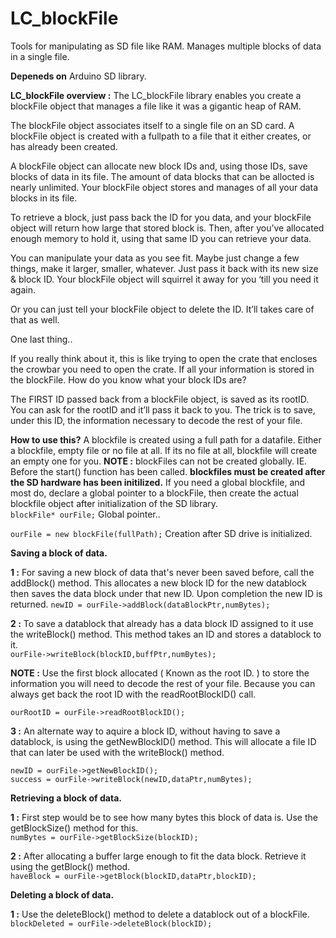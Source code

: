 # LC_blockFile
Tools for manipulating as SD file like RAM. Manages multiple blocks of data in a single file.  

**Depeneds on**
Arduino SD library.

**LC_blockFile overview :** The LC_blockFile library enables you create a blockFile object that manages a file like it was a gigantic heap of RAM.

The blockFile object associates itself to a single file on an SD card. A blockFile object is created with a fullpath to a file that it either creates, or has already been created.

A blockFile object can allocate new block IDs and, using those IDs, save blocks of data in its file. The amount of data blocks that can be allocted is nearly unlimited. Your blockFile object stores and manages of all your data blocks in its file.

To retrieve a block, just pass back the ID for you data, and your blockFile object will return how large that stored block is. Then, after you’ve allocated enough memory to hold it, using that same ID you can retrieve your data.

You can manipulate your data as you see fit. Maybe just change a few things, make it larger, smaller, whatever. Just pass it back with its new size & block ID. Your blockFile object will squirrel it away for you ‘till you need it again.

Or you can just tell your blockFile object to delete the ID. It’ll takes care of that as well.

One last thing..

If you really think about it, this is like trying to open the crate that encloses the crowbar you need to open the crate.  If all your information is stored in the blockFile. How do you know what your block IDs are?

The FIRST ID passed back from a blockFile object, is saved as its rootID. You can ask for the rootID and it’ll pass it back to you. The trick is to save, under this ID, the information necessary to decode the rest of your file.  


**How to use this?** A blockfile is created using a full path for a datafile. Either a blockfile, empty file or no file at all. If its no file at all, blockfile will create an empty one for you. **NOTE :** blockFiles can not be created globally. IE. Before the start() function has been called. **blockfiles must be created after the SD hardware has been initilized.** If you need a global blockfile, and most do, declare a global pointer to a blockFile, then create the actual blockfile object after initialization of the SD library.  
```blockFile* ourFile;``` Global pointer..

```ourFile = new blockFile(fullPath);```  Creation after SD drive is initialized.  

**Saving a block of data.**

**1 :**  For saving a new block of data that's never been saved before, call the addBlock() method. This allocates a new block ID for the new datablock then saves the data block under that new ID. Upon completion the new ID is returned.
```newID = ourFile->addBlock(dataBlockPtr,numBytes);```  

**2 :** To save a datablock that already has a data block ID assigned to it use the writeBlock() method. This method takes an ID and stores a datablock to it.  
```ourFile->writeBlock(blockID,buffPtr,numBytes);```  

**NOTE :** Use the first block allocated ( Known as the root ID. ) to store the information you will need to decode the rest of your file. Because you can always get back the root ID with the readRootBlockID() call.  

```ourRootID = ourFile->readRootBlockID();```  

**3 :** An alternate way to aquire a block ID, without having to save a datablock, is using the getNewBlockID() method. This will allocate a file ID that can later be used with the writeBlock() method.  
```
newID = ourFile->getNewBlockID();
success = ourFile->writeBlock(newID,dataPtr,numBytes);
```  

**Retrieving a block of data.**

**1 :** First step would be to see how many bytes this block of data is. Use the getBlockSize() method for this.  
```numBytes = ourFile->getBlockSize(blockID);```  

**2 :** After allocating a buffer large enough to fit the data block. Retrieve it using the getBlock() method.  
```haveBlock = ourFile->getBlock(blockID,dataPtr,blockID);```  


**Deleting a block of data.**

**1 :** Use the deleteBlock() method to delete a datablock out of a blockFile.  
```blockDeleted = ourFile->deleteBlock(blockID);```  







